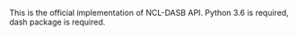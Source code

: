 This is the official implementation of NCL-DASB API.
Python 3.6 is required, dash package is required.
